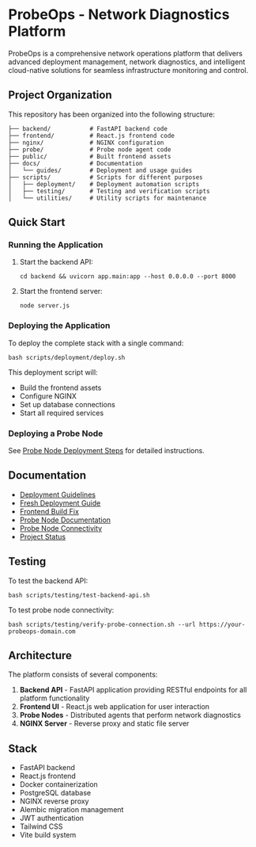 # ProbeOps - Network Diagnostics Platform

ProbeOps is a comprehensive network operations platform that delivers advanced deployment management, network diagnostics, and intelligent cloud-native solutions for seamless infrastructure monitoring and control.

## Project Organization

This repository has been organized into the following structure:

```
├── backend/           # FastAPI backend code
├── frontend/          # React.js frontend code
├── nginx/             # NGINX configuration
├── probe/             # Probe node agent code
├── public/            # Built frontend assets
├── docs/              # Documentation
│   └── guides/        # Deployment and usage guides
├── scripts/           # Scripts for different purposes
│   ├── deployment/    # Deployment automation scripts
│   ├── testing/       # Testing and verification scripts
│   └── utilities/     # Utility scripts for maintenance
```

## Quick Start

### Running the Application

1. Start the backend API:
   ```
   cd backend && uvicorn app.main:app --host 0.0.0.0 --port 8000
   ```

2. Start the frontend server:
   ```
   node server.js
   ```

### Deploying the Application

To deploy the complete stack with a single command:
```
bash scripts/deployment/deploy.sh
```

This deployment script will:
- Build the frontend assets
- Configure NGINX
- Set up database connections
- Start all required services

### Deploying a Probe Node

See [Probe Node Deployment Steps](docs/guides/PROBE_NODE_DEPLOYMENT_STEPS.md) for detailed instructions.

## Documentation

- [Deployment Guidelines](docs/guides/DEPLOYMENT_GUIDELINES.md)
- [Fresh Deployment Guide](docs/guides/FRESH_DEPLOYMENT_GUIDE.md)
- [Frontend Build Fix](docs/guides/FRONTEND_BUILD_FIX.md)
- [Probe Node Documentation](docs/guides/PROBE_NODE_DOCUMENTATION.md)
- [Probe Node Connectivity](docs/guides/PROBE_NODE_CONNECTIVITY.md)
- [Project Status](docs/guides/PROJECT_STATUS.md)

## Testing

To test the backend API:
```
bash scripts/testing/test-backend-api.sh
```

To test probe node connectivity:
```
bash scripts/testing/verify-probe-connection.sh --url https://your-probeops-domain.com
```

## Architecture

The platform consists of several components:

1. **Backend API** - FastAPI application providing RESTful endpoints for all platform functionality
2. **Frontend UI** - React.js web application for user interaction
3. **Probe Nodes** - Distributed agents that perform network diagnostics
4. **NGINX Server** - Reverse proxy and static file server

## Stack

- FastAPI backend
- React.js frontend
- Docker containerization
- PostgreSQL database
- NGINX reverse proxy
- Alembic migration management
- JWT authentication
- Tailwind CSS
- Vite build system